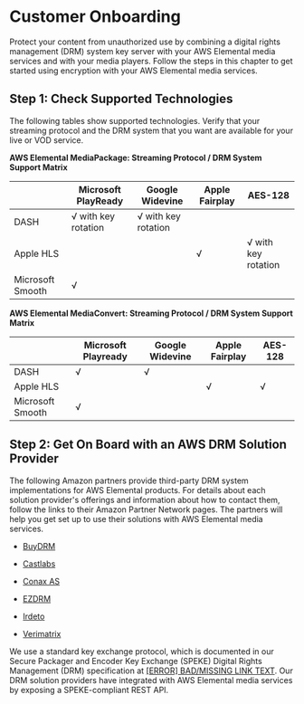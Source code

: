 # Customer Onboarding<a name="customer-onboarding"></a>

Protect your content from unauthorized use by combining a digital rights management \(DRM\) system key server with your AWS Elemental media services and with your media players\. Follow the steps in this chapter to get started using encryption with your AWS Elemental media services\. 

## Step 1: Check Supported Technologies<a name="check-supported-technologies"></a>

The following tables show supported technologies\. Verify that your streaming protocol and the DRM system that you want are available for your live or VOD service\. 


**AWS Elemental MediaPackage: Streaming Protocol / DRM System Support Matrix**  

|  | Microsoft PlayReady | Google Widevine | Apple Fairplay | AES\-128 | 
| --- | --- | --- | --- | --- | 
| DASH | √ with key rotation | √ with key rotation |  |  | 
| Apple HLS |  |  | √ | √ with key rotation | 
| Microsoft Smooth | √ |  |  |  | 


**AWS Elemental MediaConvert: Streaming Protocol / DRM System Support Matrix**  

|  | Microsoft Playready | Google Widevine | Apple Fairplay | AES\-128 | 
| --- | --- | --- | --- | --- | 
| DASH | √ | √ |  |  | 
| Apple HLS |  |  | √ | √ | 
| Microsoft Smooth | √ |  |  |  | 

## Step 2: Get On Board with an AWS DRM Solution Provider<a name="choose-drm-system"></a>

The following Amazon partners provide third\-party DRM system implementations for AWS Elemental products\. For details about each solution provider's offerings and information about how to contact them, follow the links to their Amazon Partner Network pages\. The partners will help you get set up to use their solutions with AWS Elemental media services\. 

+ [BuyDRM](https://aws.amazon.com/partners/find/partnerdetails/?n=BuyDRM&id=001E000000UfZXLIA3) 

+ [Castlabs](https://aws.amazon.com/partners/find/partnerdetails/?n=castLabs&id=001E000001Bv2lcIAB)

+ [Conax AS](https://aws.amazon.com/partners/find/partnerdetails/?n=Conax%20AS&id=0010L00001nEJPEQA4)

+ [EZDRM](https://aws.amazon.com/partners/find/partnerdetails/?n=EZDRM&id=001E000000UfZgxIAF)

+ [Irdeto](https://aws.amazon.com/partners/find/partnerdetails/?n=Irdeto&id=001E000000Rl0x2IAB)

+ [Verimatrix](https://aws.amazon.com/partners/find/partnerdetails/?n=Verimatrix&id=001E000000be2SEIAY)

We use a standard key exchange protocol, which is documented in our Secure Packager and Encoder Key Exchange \(SPEKE\) Digital Rights Management \(DRM\) specification at [[ERROR] BAD/MISSING LINK TEXT](speke-api-specification.md)\. Our DRM solution providers have integrated with AWS Elemental media services by exposing a SPEKE\-compliant REST API\. 